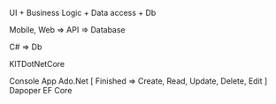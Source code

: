 UI + Business Logic + Data access + Db

Mobile, Web => API => Database


C# => Db

KlTDotNetCore

Console App
Ado.Net [ Finished => Create, Read, Update, Delete, Edit ]
Dapoper 
EF Core